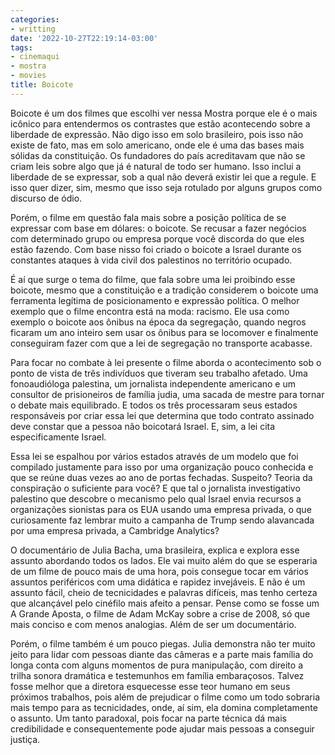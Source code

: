 ```yaml
---
categories:
- writting
date: '2022-10-27T22:19:14-03:00'
tags:
- cinemaqui
- mostra
- movies
title: Boicote
---
```


Boicote é um dos filmes que escolhi ver nessa Mostra porque ele é o mais icônico para entendermos os contrastes que estão acontecendo sobre a liberdade de expressão. Não digo isso em solo brasileiro, pois isso não existe de fato, mas em solo americano, onde ele é uma das bases mais sólidas da constituição. Os fundadores do país acreditavam que não se criam leis sobre algo que já é natural de todo ser humano. Isso inclui a liberdade de se expressar, sob a qual não deverá existir lei que a regule. E isso quer dizer, sim, mesmo que isso seja rotulado por alguns grupos como discurso de ódio.

Porém, o filme em questão fala mais sobre a posição política de se expressar com base em dólares: o boicote. Se recusar a fazer negócios com determinado grupo ou empresa porque você discorda do que eles estão fazendo. Com base nisso foi criado o boicote a Israel durante os constantes ataques à vida civil dos palestinos no território ocupado.

É aí que surge o tema do filme, que fala sobre uma lei proibindo esse boicote, mesmo que a constituição e a tradição considerem o boicote uma ferramenta legítima de posicionamento e expressão política. O melhor exemplo que o filme encontra está na moda: racismo. Ele usa como exemplo o boicote aos ônibus na época da segregação, quando negros ficaram um ano inteiro sem usar os ônibus para se locomover e finalmente conseguiram fazer com que a lei de segregação no transporte acabasse.

Para focar no combate à lei presente o filme aborda o acontecimento sob o ponto de vista de três indivíduos que tiveram seu trabalho afetado. Uma fonoaudióloga palestina, um jornalista independente americano e um consultor de prisioneiros de família judia, uma sacada de mestre para tornar o debate mais equilibrado. E todos os três processaram seus estados responsáveis por criar essa lei que determina que todo contrato assinado deve constar que a pessoa não boicotará Israel. E, sim, a lei cita especificamente Israel.

Essa lei se espalhou por vários estados através de um modelo que foi compilado justamente para isso por uma organização pouco conhecida e que se reúne duas vezes ao ano de portas fechadas. Suspeito? Teoria da conspiração o suficiente para você? E que tal o jornalista investigativo palestino que descobre o mecanismo pelo qual Israel envia recursos a organizações sionistas para os EUA usando uma empresa privada, o que curiosamente faz lembrar muito a campanha de Trump sendo alavancada por uma empresa privada, a Cambridge Analytics?

O documentário de Julia Bacha, uma brasileira, explica e explora esse assunto abordando todos os lados. Ele vai muito além do que se esperaria de um filme de pouco mais de uma hora, pois consegue tocar em vários assuntos periféricos com uma didática e rapidez invejáveis. E não é um assunto fácil, cheio de tecnicidades e palavras difíceis, mas tenho certeza que alcançável pelo cinéfilo mais afeito a pensar. Pense como se fosse um A Grande Aposta, o filme de Adam McKay sobre a crise de 2008, só que mais conciso e com menos analogias. Além de ser um documentário.

Porém, o filme também é um pouco piegas. Julia demonstra não ter muito jeito para lidar com pessoas diante das câmeras e a parte mais família do longa conta com alguns momentos de pura manipulação, com direito a trilha sonora dramática e testemunhos em família embaraçosos. Talvez fosse melhor que a diretora esquecesse esse teor humano em seus próximos trabalhos, pois além de prejudicar o filme como um todo sobraria mais tempo para as tecnicidades, onde, aí sim, ela domina completamente o assunto. Um tanto paradoxal, pois focar na parte técnica dá mais credibilidade e consequentemente pode ajudar mais pessoas a conseguir justiça.

